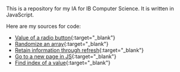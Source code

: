 This is a repository for my IA for IB Computer Science. It is written in JavaScript.

Here are my sources for code:

- [Value of a radio button](https://stackoverflow.com/questions/15839169/how-to-get-value-of-selected-radio-button){:target="\_blank"}
- [Randomize an array](https://stackoverflow.com/questions/2450954/how-to-randomize-shuffle-a-javascript-array){:target="\_blank"}
- [Retain information through refresh](https://stackoverflow.com/questions/16206322/how-to-get-js-variable-to-retain-value-after-page-refresh){:target="\_blank"}
- [Go to a new page in JS](https://stackoverflow.com/questions/6321000/how-can-i-go-to-a-new-page-from-within-javascript){:target="\_blank"}
- [Find index of a value](https://developer.mozilla.org/en-US/docs/Web/JavaScript/Reference/Global_Objects/Array/findIndex){:target="\_blank"}
